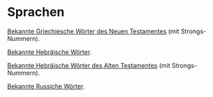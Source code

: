 Sprachen
========

[Bekannte Griechiesche Wörter des Neuen Testamentes](https://rawgit.com/ReneNyffenegger/Sprachen/master/Griechisch-Neues-Testament-bekannt.html) (mit Strongs-Nummern).

[Bekannte Hebräische Wörter](https://rawgit.com/ReneNyffenegger/Sprachen/master/Hebr%C3%A4isch-bekannt.html).

[Bekannte Hebräische Wörter des Alten Testamentes](https://rawgit.com/ReneNyffenegger/Sprachen/master/Hebr%C3%A4isch-Altes-Testament-bekannt.html) (mit Strongs-Nummern).

[Bekannte Russiche Wörter](https://rawgit.com/ReneNyffenegger/Sprachen/master/Russisch-bekannt.html).
